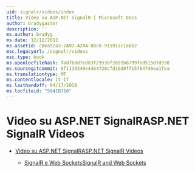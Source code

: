 ```yaml
---
uid: signalr/videos/index
title: Video su ASP.NET SignalR | Microsoft Docs
author: bradygaster
description: ''
ms.author: bradyg
ms.date: 12/12/2012
ms.assetid: c0ea52a3-7497-4204-88c6-91591ac1a6b2
msc.legacyurl: /signalr/videos
msc.type: book
ms.openlocfilehash: fa8fbdd7ed83f2953bf2dd1b8799fed51587d338
ms.sourcegitcommit: 0f1119340e4464720cfd16d0ff15764746ea1fea
ms.translationtype: MT
ms.contentlocale: it-IT
ms.lasthandoff: 04/17/2019
ms.locfileid: "59418716"
---
```

# <a name="aspnet-signalr-videos"></a><span data-ttu-id="420d1-102">Video su ASP.NET SignalR</span><span class="sxs-lookup"><span data-stu-id="420d1-102">ASP.NET SignalR Videos</span></span>

- [<span data-ttu-id="420d1-103">Video su ASP.NET SignalR</span><span class="sxs-lookup"><span data-stu-id="420d1-103">ASP.NET SignalR Videos</span></span>](getting-started/index.md)

    - [<span data-ttu-id="420d1-104">SignalR e Web Sockets</span><span class="sxs-lookup"><span data-stu-id="420d1-104">SignalR and Web Sockets</span></span>](getting-started/signalr-and-web-sockets.md)
